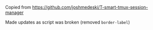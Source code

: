 Copied from https://github.com/joshmedeski/T-smart-tmux-session-manager

Made updates as script was broken (removed `border-label`)
